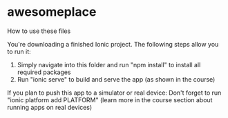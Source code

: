 # awesomeplace
How to use these files

You're downloading a finished Ionic  project. The following steps allow you to run it:

1) Simply navigate into this folder and run "npm install" to install all required packages
2) Run "ionic serve" to build and serve the app (as shown in the course)

If you plan to push this app to a simulator or real device: Don't forget to run "ionic platform add PLATFORM" (learn more in the course section about running apps on real devices)
